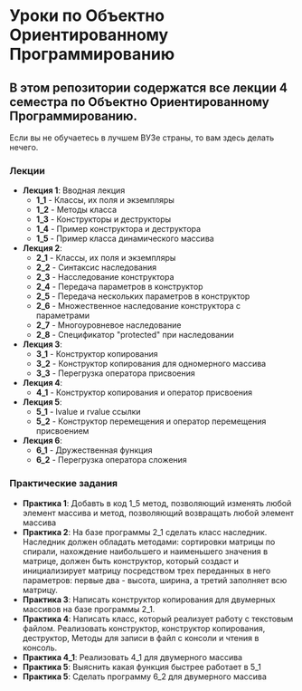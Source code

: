 # Уроки по Объектно Ориентированному Программированию

## В этом репозитории содержатся все лекции 4 семестра по Объектно Ориентированному Программированию.
 
 Если вы не обучаетесь в лучшем ВУЗе страны, то вам здесь делать нечего.
 
 ### Лекции
 * **Лекция 1**: Вводная лекция
   * **1_1** - Классы, их поля и экземпляры
   * **1_2** - Методы класса 
   * **1_3** - Конструкторы и деструкторы
   * **1_4** - Пример конструктора и деструктора
   * **1_5** - Пример класса динамического массива
 * **Лекция 2**:
   * **2_1** - Классы, их поля и экземпляры
   * **2_2** - Синтаксис наследования
   * **2_3** - Насследование конструктора
   * **2_4** - Передача параметров в конструктор
   * **2_5** - Передача нескольких параметров в конструктор
   * **2_6** - Множественное наследование конструктора с параметрами
   * **2_7** - Многоуровневое наследование
   * **2_8** - Спецификатор "protected" при наследовании
 * **Лекция 3**:
   * **3_1** - Конструктор копирования
   * **3_2** - Конструктор копирования для одномерного массива
   * **3_3** - Перегрузка оператора присвоения
 * **Лекция 4**:
   * **4_1** - Конструктор копирования и оператор присвоения
 * **Лекция 5**:
   * **5_1** - lvalue и rvalue ссылки
   * **5_2** - Конструктор перемещения и оператор перемещения присвоением
 * **Лекция 6**:
   * **6_1** - Дружественная функция
   * **6_2** - Перегрузка оператора сложения

 ### Практические задания
   * **Практика 1**: Добавть в код 1_5 метод, позволяющий изменять любой элемент массива и метод, позволяющий возвращать любой элемент массива
   * **Практика 2**: На базе программы 2_1 сделать класс наследник. Наследник должен обладать методами: сортировки матрицы по спирали, нахождение наибольшего и наименьшего значения в матрице, должен быть конструктор, который создаст и инициализирует матрицу посредством трех переданных в него параметров: первые два - высота, ширина, а третий заполняет всю матрицу.
   * **Практика 3**: Написать конструктор копирования для двумерных массивов на базе программы 2_1.
   * **Практика 4**: Написать класс, который реализует работу с текстовым файлом. Реализовать конструктор, конструктор копирования, деструктор, Методы для записи в файл с консоли и чтения в консоль. 
   * **Практика 4_1**: Реализовать 4_1 для двумерного массива
   * **Практика 5**: Выяснить какая функция быстрее работает в 5_1
   * **Практика 5**: Сделать программу 6_2 для двумерного массива
